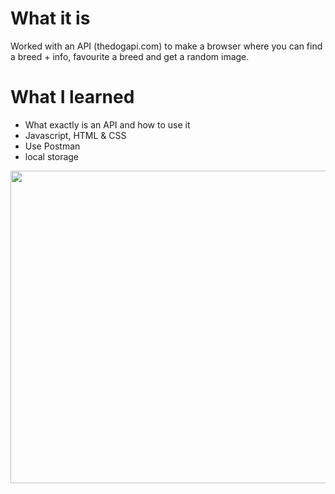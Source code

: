 # What it is
Worked with an API (thedogapi.com) to make a browser where you can find a breed + info, favourite a breed and get a random image.

# What I learned
- What exactly is an API and how to use it
- Javascript, HTML & CSS
- Use Postman
- local storage

<img src="https://user-images.githubusercontent.com/50208723/63636074-ae9f0180-c66a-11e9-9984-b108335604f4.png" width="800" height="500">





